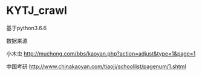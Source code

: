 # KYTJ_crawl

基于python3.6.6

数据来源

小木虫 http://muchong.com/bbs/kaoyan.php?action=adjust&type=1&page=1

中国考研 http://www.chinakaoyan.com/tiaoji/schoollist/pagenum/1.shtml
